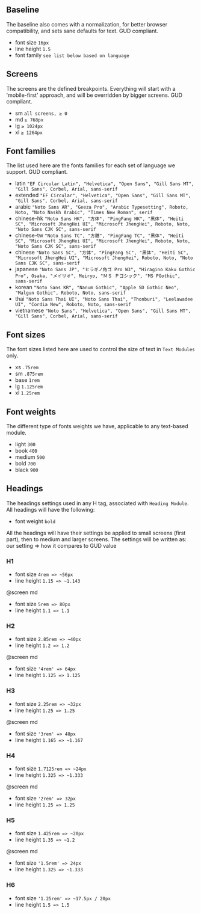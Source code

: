 ## Baseline

The baseline also comes with a normalization, for better browser compatibility, and sets sane defaults for text. GUD compliant.

- font size `16px`
- line height `1.5`
- font family `see list below based on language`

## Screens

The screens are the defined breakpoints. Everything will start with a 'mobile-first' approach, and will be overridden by bigger screens. GUD compliant.

- sm `all screens, ≥ 0`
- md `≥ 768px`
- lg `≥ 1024px`
- xl `≥ 1264px`

## Font families

The list used here are the fonts families for each set of language we support. GUD compliant.

- latin `"EF Circular Latin", "Helvetica", "Open Sans", "Gill Sans MT", "Gill Sans", Corbel, Arial, sans-serif`
- extended `"EF Circular", "Helvetica", "Open Sans", "Gill Sans MT", "Gill Sans", Corbel, Arial, sans-serif`
- arabic `"Noto Sans AR", "Geeza Pro", "Arabic Typesetting", Roboto, Noto, "Noto Naskh Arabic", "Times New Roman", serif`
- chinese-hk `"Noto Sans HK", "方体", "PingFang HK", "黑体", "Heiti SC", "Microsoft JhengHei UI", "Microsoft JhengHei", Roboto, Noto, "Noto Sans CJK SC", sans-serif`
- chinese-tw `"Noto Sans TC", "方體", "PingFang TC", "黑体", "Heiti SC", "Microsoft JhengHei UI", "Microsoft JhengHei", Roboto, Noto, "Noto Sans CJK SC", sans-serif`
- chinese `"Noto Sans SC", "方体", "PingFang SC", "黑体", "Heiti SC", "Microsoft JhengHei UI", "Microsoft JhengHei", Roboto, Noto, "Noto Sans CJK SC", sans-serif`
- japanese `"Noto Sans JP", "ヒラギノ角ゴ Pro W3", "Hiragino Kaku Gothic Pro", Osaka, "メイリオ", Meiryo, "ＭＳ Ｐゴシック", "MS PGothic", sans-serif`
- korean `"Noto Sans KR", "Nanum Gothic", "Apple SD Gothic Neo", "Malgun Gothic", Roboto, Noto, sans-serif`
- thai `"Noto Sans Thai UI", "Noto Sans Thai", "Thonburi", "Leelawadee UI", "Cordia New", Roboto, Noto, sans-serif`
- vietnamese `"Noto Sans", "Helvetica", "Open Sans", "Gill Sans MT", "Gill Sans", Corbel, Arial, sans-serif`

## Font sizes

The font sizes listed here are used to control the size of text in `Text Modules` only.

- xs `.75rem`
- sm `.875rem`
- base `1rem`
- lg `1.125rem`
- xl `1.25rem`

## Font weights

The different type of fonts weights we have, applicable to any text-based module.

- light `300`
- book `400`
- medium `500`
- bold `700`
- black `900`

## Headings

The headings settings used in any H tag, associated with `Heading Module`.
All headings will have the following:

- font weight `bold`

All the headings will have their settings be applied to small screens (first part), then to medium and larger screens.
The settings will be written as: our setting => how it compares to GUD value

### H1

- font size `4rem => ~56px`
- line height `1.15 => ~1.143`

@screen md

- font size `5rem => 80px`
- line height `1.1 => 1.1`

### H2

- font size `2.85rem => ~40px`
- line height `1.2 => 1.2`

@screen md

- font size `'4rem' => 64px`
- line height `1.125 => 1.125`

### H3

- font size `2.25rem => ~32px`
- line height `1.25 => 1.25`

@screen md

- font size `'3rem' => 48px`
- line height `1.165 => ~1.167`

### H4

- font size `1.7125rem => ~24px`
- line height `1.325 => ~1.333`

@screen md

- font size `'2rem' => 32px`
- line height `1.25 => 1.25`

### H5

- font size `1.425rem => ~20px`
- line height `1.35 => ~1.2`

@screen md

- font size `'1.5rem' => 24px`
- line height `1.325 => ~1.333`

### H6

- font size `'1.25rem' => ~17.5px / 20px`
- line height `1.5 => 1.5`

